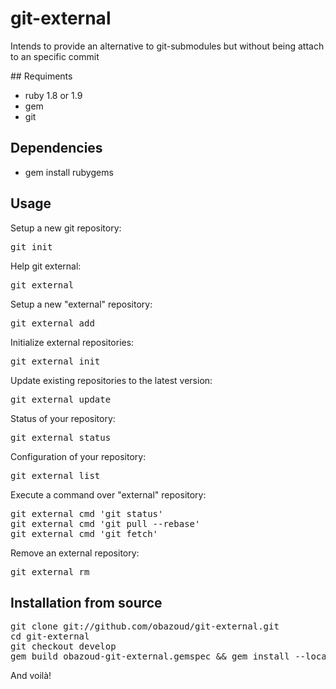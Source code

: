 # git-external

Intends to provide an alternative to git-submodules but without being
attach to an specific commit

## Requiments

* ruby 1.8 or 1.9
* gem
* git

## Dependencies

* gem install rubygems

## Usage

Setup a new git repository:
<pre class="terminal">
git init
</pre>

Help git external:
<pre class="terminal">
git external
</pre>

Setup a new "external" repository:
<pre class="terminal">
git external add <repository> <path> <branch>
</pre>

Initialize external repositories:
<pre class="terminal">
git external init
</pre>

Update existing repositories to the latest version:
<pre class="terminal">
git external update
</pre>

Status of your repository:
<pre class="terminal">
git external status
</pre>

Configuration of your repository:
<pre class="terminal">
git external list
</pre>

Execute a command over "external" repository:
<pre class="terminal">
git external cmd 'git status'
git external cmd 'git pull --rebase'
git external cmd 'git fetch'
</pre>

Remove an external repository:
<pre class="terminal">
git external rm <path>
</pre>

## Installation from source

<pre class="terminal">
git clone git://github.com/obazoud/git-external.git
cd git-external
git checkout develop
gem build obazoud-git-external.gemspec && gem install --local obazoud-git-external-0.7.0.gem
</pre>

And voilà!

